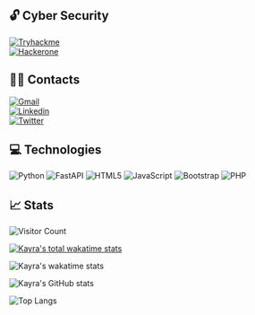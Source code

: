 ## :unlock: Cyber Security
[![Tryhackme](https://img.shields.io/badge/Tryhackme-pikayrachu-green.svg)](https://tryhackme.com/p/pikayrachu)<br>
[![Hackerone](https://img.shields.io/badge/Hackerone-pikayrachu-pink.svg)](https://hackerone.com/pikayrachu)<br>

## :technologist:	Contacts
[![Gmail](https://img.shields.io/badge/Gmail-kayrakpinar-red.svg)](mailto:kayrakpinar@gmail.com)<br>
[![Linkedin](https://img.shields.io/badge/Linkedin-kayrakpinar-darkblue.svg)](https://www.linkedin.com/in/kayrakpinar/)<br>
[![Twitter](https://img.shields.io/badge/Twitter-kayrakpinar-blue.svg)](https://www.twitter.com/kayrakpinar)<br>


## :computer: Technologies
![Python](https://img.shields.io/badge/python-3670A0?style=for-the-badge&logo=python&logoColor=ffdd54)
![FastAPI](https://img.shields.io/badge/FastAPI-005571?style=for-the-badge&logo=fastapi)
![HTML5](https://img.shields.io/badge/html5-%23E34F26.svg?style=for-the-badge&logo=html5&logoColor=white)
![JavaScript](https://img.shields.io/badge/javascript-%23323330.svg?style=for-the-badge&logo=javascript&logoColor=%23F7DF1E)
![Bootstrap](https://img.shields.io/badge/bootstrap-%23563D7C.svg?style=for-the-badge&logo=bootstrap&logoColor=white)
![PHP](https://img.shields.io/badge/php-%23777BB4.svg?style=for-the-badge&logo=php&logoColor=white)

## :chart_with_upwards_trend: Stats

![Visitor Count](https://profile-counter.glitch.me/kayrakpinar/count.svg)

[![Kayra's total wakatime stats](https://wakatime.com/badge/user/18b50fae-2bee-4f29-b945-4783dd4c37ff.svg)](https://wakatime.com/@18b50fae-2bee-4f29-b945-4783dd4c37ff)

![Kayra's wakatime stats](https://github-readme-stats.vercel.app/api/wakatime?v=2&username=pikayrachu&theme=react&layout=compact)

![Kayra's GitHub stats](https://github-readme-stats.vercel.app/api?username=kayrakpinar&theme=react)

![Top Langs](https://github-readme-stats.vercel.app/api/top-langs/?username=kayrakpinar&theme=react&layout=compact)
